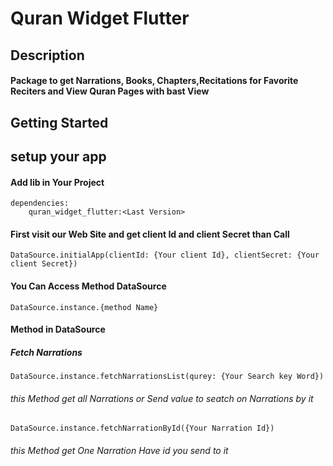# Quran Widget Flutter
## Description
#### Package to get Narrations, Books, Chapters,Recitations for Favorite Reciters and View Quran Pages with bast View

## Getting Started

## setup your app
#### Add lib in Your Project 
    dependencies:
        quran_widget_flutter:<Last Version>
#### First visit our Web Site  and get client Id and client Secret than Call 
    DataSource.initialApp(clientId: {Your client Id}, clientSecret: {Your client Secret}) 
#### You Can Access Method DataSource
    DataSource.instance.{method Name}
#### Method in DataSource
##### Fetch Narrations
    DataSource.instance.fetchNarrationsList(qurey: {Your Search key Word})
###### this Method get all Narrations or Send value to seatch on Narrations by it 
    DataSource.instance.fetchNarrationById({Your Narration Id})
###### this Method get One Narration Have id you send to it



